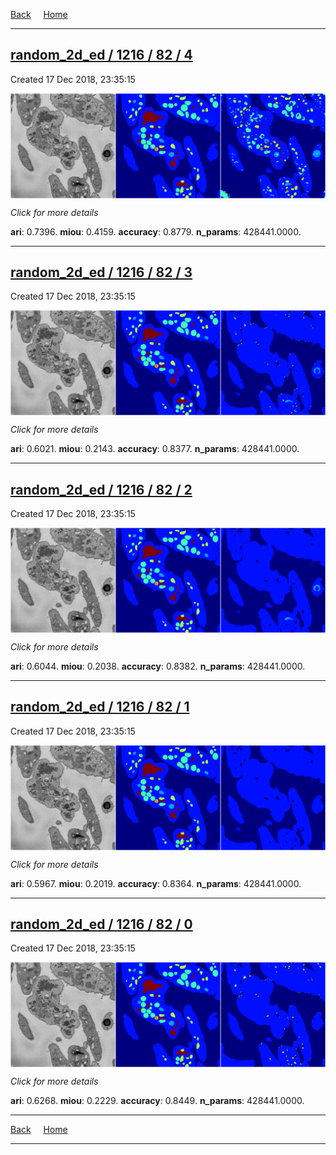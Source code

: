 
[Back](..)&nbsp;&nbsp;&nbsp;&nbsp;&nbsp;[Home](https://leapmanlab.github.io/snapshots)

---

<div class="summary"><a href="4"><h2>random_2d_ed / 1216 / 82 / 4</h2></a><p>Created 17 Dec 2018, 23:35:15
</p><a href="4"><img src="4/media/summary.png" align="center"></a><p>
<i>Click for more details</i>
</p></div>

**ari**: 0.7396. **miou**: 0.4159. **accuracy**: 0.8779. **n_params**: 428441.0000. 

---

<div class="summary"><a href="3"><h2>random_2d_ed / 1216 / 82 / 3</h2></a><p>Created 17 Dec 2018, 23:35:15
</p><a href="3"><img src="3/media/summary.png" align="center"></a><p>
<i>Click for more details</i>
</p></div>

**ari**: 0.6021. **miou**: 0.2143. **accuracy**: 0.8377. **n_params**: 428441.0000. 

---

<div class="summary"><a href="2"><h2>random_2d_ed / 1216 / 82 / 2</h2></a><p>Created 17 Dec 2018, 23:35:15
</p><a href="2"><img src="2/media/summary.png" align="center"></a><p>
<i>Click for more details</i>
</p></div>

**ari**: 0.6044. **miou**: 0.2038. **accuracy**: 0.8382. **n_params**: 428441.0000. 

---

<div class="summary"><a href="1"><h2>random_2d_ed / 1216 / 82 / 1</h2></a><p>Created 17 Dec 2018, 23:35:15
</p><a href="1"><img src="1/media/summary.png" align="center"></a><p>
<i>Click for more details</i>
</p></div>

**ari**: 0.5967. **miou**: 0.2019. **accuracy**: 0.8364. **n_params**: 428441.0000. 

---

<div class="summary"><a href="0"><h2>random_2d_ed / 1216 / 82 / 0</h2></a><p>Created 17 Dec 2018, 23:35:15
</p><a href="0"><img src="0/media/summary.png" align="center"></a><p>
<i>Click for more details</i>
</p></div>

**ari**: 0.6268. **miou**: 0.2229. **accuracy**: 0.8449. **n_params**: 428441.0000. 

---

[Back](..)&nbsp;&nbsp;&nbsp;&nbsp;&nbsp;[Home](https://leapmanlab.github.io/snapshots)

---